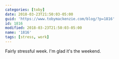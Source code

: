 ```yaml
---
categories: [toby]
date: 2018-03-23T21:50:03-05:00
guid: 'https://www.tobymackenzie.com/blog/?p=1816'
id: 1816
modified: 2018-03-23T21:50:03-05:00
name: '1816'
tags: [stress, work]
---
```


Fairly stressful week.  I'm glad it's the weekend.
